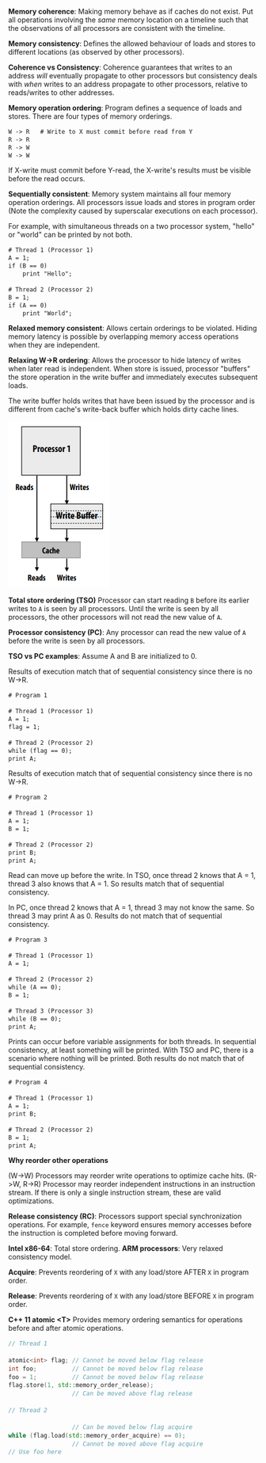 **Memory coherence**: Making memory behave as if caches do not exist. Put all operations involving the _same_ memory location on a timeline such that the observations of all processors are consistent with the timeline.

**Memory consistency**: Defines the allowed behaviour of loads and stores to different locations (as observed by other processors).

**Coherence vs Consistency**: Coherence guarantees that writes to an address _will_ eventually propagate to other processors but consistency deals with _when_ writes to an address propagate to other processors, relative to reads/writes to other addresses.

**Memory operation ordering**: Program defines a sequence of loads and stores. There are four types of memory orderings.

```
W -> R   # Write to X must commit before read from Y
R -> R
R -> W
W -> W
```

If X-write must commit before Y-read, the X-write's results must be visible before the read occurs.

**Sequentially consistent**: Memory system maintains all four memory operation orderings. All processors issue loads and stores in program order (Note the complexity caused by superscalar executions on each processor).

For example, with simultaneous threads on a two processor system, "hello" or "world" can be printed by not both.

```
# Thread 1 (Processor 1)
A = 1;
if (B == 0)
	print "Hello";
	
# Thread 2 (Processor 2)
B = 1;
if (A == 0)
	print "World";
```

**Relaxed memory consistent**: Allows certain orderings to be violated. Hiding memory latency is possible by overlapping memory access operations when they are independent.

**Relaxing W->R ordering**: Allows the processor to hide latency of writes when later read is independent. When store is issued, processor "buffers" the store operation in the write buffer and immediately executes subsequent loads.

The write buffer holds writes that have been issued by the processor and is different from cache's write-back buffer which holds dirty cache lines.

![](images/Pasted%20image%2020220319192822.png)

**Total store ordering (TSO)** Processor can start reading `B` before its earlier writes to `A` is seen by all processors. Until the write is seen by all processors, the other processors will not read the new value of `A`.

**Processor consistency (PC)**: Any processor can read the new value of `A` before the write is seen by all processors.

**TSO vs PC examples**: Assume A and B are initialized to 0.

Results of execution match that of sequential consistency since there is no W->R.

```
# Program 1

# Thread 1 (Processor 1)
A = 1;
flag = 1;
	
# Thread 2 (Processor 2)
while (flag == 0);
print A;
```

Results of execution match that of sequential consistency since there is no W->R.

```
# Program 2

# Thread 1 (Processor 1)
A = 1;
B = 1;
	
# Thread 2 (Processor 2)
print B;
print A;
```

Read can move up before the write. In TSO, once thread 2 knows that A = 1, thread 3 also knows that A = 1. So results match that of sequential consistency.

In PC, once thread 2 knows that A = 1, thread 3 may not know the same. So thread 3 may print A as 0. Results do not match that of sequential consistency.

```
# Program 3

# Thread 1 (Processor 1)
A = 1;
	
# Thread 2 (Processor 2)
while (A == 0);
B = 1;

# Thread 3 (Processor 3)
while (B == 0);
print A;
```

Prints can occur before variable assignments for both threads. In sequential consistency, at least something will be printed. With TSO and PC, there is a scenario where nothing will be printed. Both results do not match that of sequential consistency.

```
# Program 4

# Thread 1 (Processor 1)
A = 1;
print B;
	
# Thread 2 (Processor 2)
B = 1;
print A;
```

**Why reorder other operations**

(W->W) Processors may reorder write operations to optimize cache hits. (R->W, R->R) Processor may reorder independent instructions in an instruction stream. If there is only a single instruction stream, these are valid optimizations.

**Release consistency (RC)**: Processors support special synchronization operations. For example, `fence` keyword ensures memory accesses before the instruction is completed before moving forward.

**Intel x86-64**: Total store ordering.
**ARM processors**: Very relaxed consistency model.

**Acquire**: Prevents reordering of `X` with any load/store AFTER `X` in program order.

**Release**: Prevents reordering of `X` with any load/store BEFORE `X` in program order.

**C++ 11 atomic \<T\>** Provides memory ordering semantics for operations before and after atomic operations.

```c++
// Thread 1

atomic<int> flag; // Cannot be moved below flag release
int foo;          // Cannot be moved below flag release
foo = 1;          // Cannot be moved below flag release
flag.store(1, std::memory_order_release);
                  // Can be moved above flag release

// Thread 2

                  // Can be moved below flag acquire
while (flag.load(std::memory_order_acquire) == 0);
                  // Cannot be moved above flag acquire
// Use foo here
```